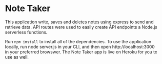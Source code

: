 # Note Taker

This application write, saves and deletes notes using express to send and retrieve data. API routes were used to easily create API endpoints a Node.js serverless functions.

Run `npm install` to install all of the dependencies. To use the application locally, run node server.js in your CLI, and then open http://localhost:3000 in your preferred browswer. The Note Taker app is live on Heroku for you to use as well.
